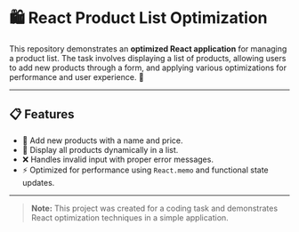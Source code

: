 # 🛍️ React Product List Optimization

This repository demonstrates an **optimized React application** for managing a product list. The task involves displaying a list of products, allowing users to add new products through a form, and applying various optimizations for performance and user experience. 🚀

---

## 📋 Features
- 📝 Add new products with a name and price.
- 🛒 Display all products dynamically in a list.
- ❌ Handles invalid input with proper error messages.
- ⚡ Optimized for performance using `React.memo` and functional state updates.

---

> **Note:** This project was created for a coding task and demonstrates React optimization techniques in a simple application.


